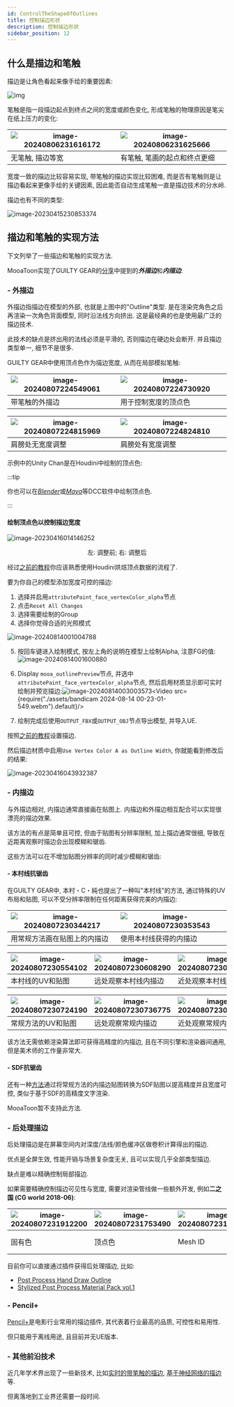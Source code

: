 ```yaml
---
id: ControlTheShapeOfOutlines
title: 控制描边形状
description: 控制描边形状
sidebar_position: 12
---
```


## 什么是描边和笔触

描边是让角色看起来像手绘的重要因素:

![img](./assets/UnityChang_Line.png)

笔触是指一段描边起点到终点之间的宽度或颜色变化, 形成笔触的物理原因是笔尖在纸上压力的变化:

| ![image-20240806231616172](./assets/image-20240806231616172.png) | ![image-20240806231625666](./assets/image-20240806231625666.png) |
| ------------------------------------------------------------ | ------------------------------------------------------------ |
| 无笔触, 描边等宽                                             | 有笔触, 笔画的起点和终点更细                                 |

宽度一致的描边比较容易实现, 带笔触的描边实现比较困难, 而是否有笔触则是让描边看起来更像手绘的关键因素, 因此能否自动生成笔触一直是描边技术的分水岭.

描边也有不同的类型:

![image-20230415230853374](./assets/image-20230415230853374.png)

## 描边和笔触的实现方法

下文列举了一些描边和笔触的实现方法.

MooaToon实现了GUILTY GEAR的[分享](https://www.4gamer.net/games/216/G021678/20140703095/index_2.html)中提到的***外描边***和***内描边***:

### - 外描边

外描边指描边在模型的外部, 也就是上图中的"Outline"类型. 是在渲染完角色之后再渲染一次角色背面模型, 同时沿法线方向挤出. 这是最经典的也是使用最广泛的描边技术.

此技术的缺点是挤出用的法线必须是平滑的, 否则描边在硬边处会断开. 并且描边类型单一, 细节不是很多.

GUILTY GEAR中使用顶点色作为描边宽度, 从而在局部模拟笔触:

| ![image-20240807224549061](./assets/image-20240807224549061.png) | ![image-20240807224730920](./assets/image-20240807224730920.png) |
| ------------------------------------------------------------ | ------------------------------------------------------------ |
| 带笔触的外描边                                               | 用于控制宽度的顶点色                                         |

| ![image-20240807224815969](./assets/image-20240807224815969.png) | ![image-20240807224824810](./assets/image-20240807224824810.png) |
| ---------------------------------------------------------------- | ---------------------------------------------------------------- |
| 肩膀处无宽度调整                                                         | 肩膀处有宽度调整                                                         |

示例中的Unity Chan是在Houdini中绘制的顶点色:

:::tip

你也可以在[*Blender*](https://www.youtube.com/watch?v=khT1Pjx9w-g)或[*Maya*](https://www.youtube.com/watch?v=rREjGwDM5AA)等DCC软件中绘制顶点色.

:::

#### 绘制顶点色以控制描边宽度

![image-20230416014146252](./assets/image-20230416014146252.png)<center>左: 调整前; 右: 调整后</center>

经过[之前的教程](ControlTheShapeOfShadows#--使用houdini传递自定义法线)你应该熟悉使用Houdini烘焙顶点数据的流程了.

要为你自己的模型添加宽度可控的描边:

1. 选择并启用`attributePaint_face_vertexColor_alpha`节点
2. 点击`Reset All Changes`
3. 选择需要绘制的Group
4. 选择你觉得合适的光照模式

![image-20240814001004788](./assets/image-20240814001004788.png)

5. 按回车键进入绘制模式, 按左上角的说明在模型上绘制Alpha, 注意FG的值: ![image-20240814001600880](./assets/image-20240814001600880.png)
6. Display `mooa_outlinePreview`节点, 并选中`attributePaint_face_vertexColor_alpha`节点, 然后启用材质显示即可实时绘制并预览描边:![image-20240814003003573](./assets/image-20240814003003573.png)<Video src={require("./assets/bandicam 2024-08-14 00-23-01-549.webm").default}/>

7. 绘制完成后使用`OUTPUT_FBX`或`OUTPUT_OBJ`节点导出模型, 并导入UE.

按照[之前的教程](ImportANewCharacter#描边设置)设置描边.

然后描边材质中启用`Use Vertex Color A as Outline Width`, 你就能看到修改后的结果:

![image-20230416043932387](./assets/image-20230416043932387.png)

### - 内描边

与外描边相对, 内描边通常直接画在贴图上. 内描边和外描边相互配合可以实现很漂亮的描边效果.

该方法的有点是简单且可控, 但由于贴图有分辨率限制, 加上描边通常很细, 导致在近距离观察时描边会出现模糊和锯齿.

这些方法可以在不增加贴图分辨率的同时减少模糊和锯齿:

#### - 本村线抗锯齿

在GUILTY GEAR中, 本村・C・純也提出了一种叫"本村线"的方法, 通过特殊的UV布局和贴图, 可以不受分辨率限制在任何距离获得完美的内描边:

| ![image-20240807230344217](./assets/image-20240807230344217.png) | ![image-20240807230353543](./assets/image-20240807230353543.png) |
| ------------------------------------------------------------ | ------------------------------------------------------------ |
| 用常规方法画在贴图上的内描边                                 | 使用本村线获得的内描边                                       |

| ![image-20240807230554102](./assets/image-20240807230554102.png) | ![image-20240807230608290](./assets/image-20240807230608290.png) | ![image-20240807230627758](./assets/image-20240807230627758.png) |
| ------------------------------------------------------------ | ------------------------------------------------------------ | ------------------------------------------------------------ |
| 本村线的UV和贴图                                             | 远处观察本村线内描边                                         | 近处观察本村线内描边                                         |

| ![image-20240807230724190](./assets/image-20240807230724190.png) | ![image-20240807230736775](./assets/image-20240807230736775.png) | ![image-20240807230745817](./assets/image-20240807230745817.png) |
| ------------------------------------------------------------ | ------------------------------------------------------------ | ------------------------------------------------------------ |
| 常规方法的UV和贴图                                           | 远处观察常规内描边                                           | 近处观察常规内描边                                           |

该方法无需依赖渲染算法即可获得高精度的内描边, 且在不同引擎和渲染器间通用, 但是美术师的工作量非常大.

#### - SDF抗锯齿

还有一种[方法](https://zhuanlan.zhihu.com/p/113190695)通过将常规方法的内描边贴图转换为SDF贴图以提高精度并且宽度可控, 类似于基于SDF的高精度文字渲染.

MooaToon暂不支持此方法.

### - 后处理描边

后处理描边是在屏幕空间内对深度/法线/颜色缓冲区做卷积计算得出的描边.

优点是全屏生效, 性能开销与场景复杂度无关, 且可以实现几乎全部类型描边.

缺点是难以精确控制局部描边.

如果需要精确控制描边可见性与宽度, 需要对渲染管线做一些额外开发, 例如**二之国 (CG world 2018-06)**:

| ![image-20240807231912200](./assets/image-20240807231912200.png) | ![image-20240807231753490](./assets/image-20240807231753490.png) | ![image-20240807231810858](./assets/image-20240807231810858.png) | ![image-20240807231850311](./assets/image-20240807231850311.png) |
| ------------------------------------------------------------ | ------------------------------------------------------------ | ------------------------------------------------------------ | ------------------------------------------------------------ |
| 固有色                                                       | 顶点色                                                       | Mesh ID                                                      | 顶点色突变的地方会检测为描边                                 |

目前你可以直接通过插件获得后处理描边, 比如:

- [Post Process Hand Draw Outline](https://www.unrealengine.com/marketplace/en-US/product/post-process-hand-draw-outline)
- [Stylized Post Process Material Pack vol.1](https://www.unrealengine.com/marketplace/en-US/product/stylized-post-process-material-pack-vol-1)

### - Pencil+

[Pencil+](https://www.psoft.co.jp/jp/product/pencil/unity/)是电影行业常用的描边插件, 其代表着行业最高的品质, 可控性和易用性.

但只能用于离线用途, 且目前并无UE版本.

### - 其他前沿技术

近几年学术界出现了一些新技术, 比如[实时的带笔触的描边](https://github.com/JiangWZW/Realtime-GPU-Contour-Curves-from-3D-Mesh), [基于神经网络的描边](https://github.com/DifanLiu/NeuralStrokes)等.

但离落地到工业界还需要一段时间.



